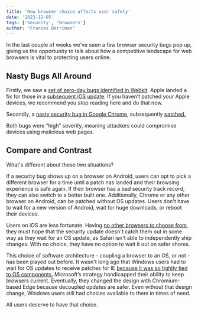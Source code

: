 ```yaml
---
title: 'How browser choice affects user safety'
date: '2023-12-05'
tags: ['Security', 'Browsers']
author: "Frances Berriman"
---
```


In the last couple of weeks we've seen a few browser security bugs pop up, giving us the opportunity to talk about how a competitive landscape for web browsers is vital to protecting users online.

## Nasty Bugs All Around

Firstly, we saw a [set of zero-day bugs identified in Webkit](https://www.infosecurity-magazine.com/news/apple-patches-actively-exploited/). Apple landed a fix for those in a [subsequent iOS update](https://support.apple.com/en-us/HT214031). If you haven’t patched your Apple devices, we recommend you stop reading here and do that now.

Secondly, a [nasty security bug in Google Chrome](https://nvd.nist.gov/vuln/detail/CVE-2023-6345), subsequently [patched.](https://www.malwarebytes.com/blog/news/2023/11/update-now-chrome-fixes-actively-exploited-zero-day-vulnerability)

Both bugs were “high” severity, meaning attackers could compromise devices using malicious web pages.

## Compare and Contrast

What's different about these two situations? 

If a security bug shows up on a browser on Android, users can opt to pick a different browser for a time until a patch has landed and their browsing experience is safe again. If their browser has a bad security track record, they can also switch to a better built one. Additionally, Chrome or any other browser on Android, can be patched without OS updates. Users don't have to wait for a new version of Android, wait for huge downloads, or reboot their devices.

Users on iOS are less fortunate. Having [no other browsers to choose from](/walled-gardens-report/#apple-has-effectively-banned-all-third-party-browsers), they must hope that the security update doesn't catch them out in some way as they wait for an OS update, as Safari isn't able to independently ship changes. With no choice, they have no option to wait it out on safer shores.

This choice of software architecture - coupling a browser to an OS, or not - has been played out before. It wasn't long ago that Windows users had to wait for OS updates to receive patches for IE [because it was so tightly tied to OS components.](https://learn.microsoft.com/en-us/troubleshoot/developer/browsers/installation/prerequisite-updates-for-ie-11) Microsoft’s strategy handicapped their ability to keep browsers current. Eventually, they changed the design with Chromium-based Edge because decoupled updates are safer. Even without that design change, Windows users still had choices available to them in times of need. 

All users deserve to have that choice.
